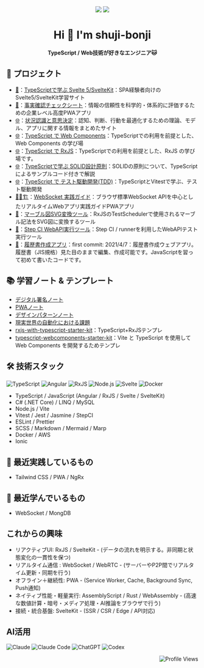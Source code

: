 <div align="center"> 
  <picture >
    <source
      srcset="https://github-readme-stats.vercel.app/api?username=shuji-bonji&theme=dark#gh-dark-mode-only&show_icons=true"
      media="(prefers-color-scheme: dark)"
    />
    <source
      srcset="https://github-readme-stats.vercel.app/api?username=shuji-bonji&show_icons=true"
      media="(prefers-color-scheme: light), (prefers-color-scheme: no-preference)"
    />
    <img src="https://github-readme-stats.vercel.app/api?username=shuji-bonji&show_icons=true" />
  </picture>
  <picture>
    <source
      srcset="https://github-readme-stats.vercel.app/api/top-langs/?username=shuji-bonji&layout=compact&theme=dark"
      media="(prefers-color-scheme: dark)"
    />
    <source
      srcset="https://github-readme-stats.vercel.app/api/top-langs/?username=shuji-bonji&layout=compact"
      media="(prefers-color-scheme: light), (prefers-color-scheme: no-preference)"
    />
    <img src="https://github-readme-stats.vercel.app/api?username=anuraghazra&show_icons=true" />
  </picture>

</div>



<h1 align="center">Hi 👋 I'm shuji-bonji</h1>
<p align="center"><b>TypeScript / Web技術が好きなエンジニア🐱</b></p>

## 🚀 プロジェクト

- [👷](https://shuji-bonji.github.io/Svelte-and-SvelteKit-with-TypeScript/)：[TypeScriptで学ぶ Svelte 5/SvelteKit](https://github.com/shuji-bonji/Svelte-and-SvelteKit-with-TypeScript)：SPA経験者向けのSvelte5/SvelteKit学習サイト
- [📱](https://fact-checklist.vercel.app/)：[事実確認チェックシート](https://github.com/shuji-bonji/fact-checklist)：情報の信頼性を科学的・体系的に評価するための企業レベル高度PWAアプリ
- [🌐](https://shuji-bonji.github.io/Situational-Awareness-and-Decision-Making/)：[状況認識と意思決定](https://github.com/shuji-bonji/Situational-Awareness-and-Decision-Making)：認知、判断、行動を最適化するための理論、モデル、アプリに関する情報をまとめたサイト
- [🌐](https://shuji-bonji.github.io/WebComponents-with-TypeScript/)：[TypeScript で Web Components](https://github.com/shuji-bonji/WebComponents-with-TypeScript)：TypeScriptでの利用を前提とした、Web Components の学び場
- [🌐](https://shuji-bonji.github.io/RxJS-with-TypeScript/)：[TypeScript で RxJS](https://github.com/shuji-bonji/RxJS-with-TypeScript)：TypeScriptでの利用を前提とした、RxJS の学び場です。
- [🌐](https://shuji-bonji.github.io/Notes-on-SOLID-Principle/)：[TypeScriptで学ぶ SOLID設計原則](https://github.com/shuji-bonji/Notes-on-SOLID-Principle)：SOLIDの原則について、TypeScriptによるサンプルコード付きで解説 
- [🌐](https://shuji-bonji.github.io/Notes-on-Test-Driven-Development/)：[TypeScript で テスト駆動開発(TDD)](https://github.com/shuji-bonji/Notes-on-Test-Driven-Development)：TypeScriptとVitestで学ぶ、テスト駆動開発
- [👷🚧🏗️](https://shuji-bonji.github.io/websocket-practical-guide/)：[WebSocket 実践ガイド](https://github.com/shuji-bonji/websocket-practical-guide)：ブラウザ標準WebSocket APIを中心としたリアルタイムWebアプリ実践ガイドPWAアプリ
- [🔧](https://shuji-bonji.github.io/marble-to-svg/)：[マーブル図SVG変換ツール](https://github.com/shuji-bonji/marble-to-svg)：RxJSのTestSchedulerで使用されるマーブル記法をSVG図に変換するツール
- [🧪](https://github.com/shuji-bonji/WebAPI-Test-Execution-Tool-using-Step-CI-runner)：[Step CI WebAPI実行ツール](https://github.com/shuji-bonji/WebAPI-Test-Execution-Tool-using-Step-CI-runner)：Step CI / runnerを利用したWebAPIテスト実行ツール
- [📝](https://shuji-bonji.github.io/resume_editting/)：[履歴書作成アプリ](https://github.com/shuji-bonji/resume_editting)：first commit: 2021/4/7：履歴書作成ウェブアプリ。履歴書（JIS規格）見た目のままで編集、作成可能です。JavaScriptを習って初めて書いたコードです。


## 📚 学習ノート & テンプレート

- [デジタル署名ノート](https://github.com/shuji-bonji/Notes-about-Digital-Signatures-and-Timestamps)
- [PWAノート](https://github.com/shuji-bonji/Notes-on-PWA)
- [デザインパターンノート](https://github.com/shuji-bonji/Notes-about-Design-Patterns)
- [現実世界の自動化における課題](https://github.com/shuji-bonji/Real-World-Automation-Challenges)
- [rxjs-with-typescript-starter-kit](https://github.com/shuji-bonji/rxjs-with-typescript-starter-kit)：TypeScript+RxJSテンプレ
- [typescript-webcomponents-starter-kit](https://github.com/shuji-bonji/typescript-webcomponents-starter-kit)：Vite と TypeScript を使用して Web Components を開発するためテンプレ


## 🛠 技術スタック

![TypeScript](https://img.shields.io/badge/-TypeScript-3178c6?logo=typescript&logoColor=fff)
![Angular](https://img.shields.io/badge/-Angular-DD0031?logo=angular&logoColor=white)
![RxJS](https://img.shields.io/badge/-RxJS-B7178C?logo=reactivex&logoColor=fff)
![Node.js](https://img.shields.io/badge/-Node.js-339933?logo=node.js&logoColor=fff)
![Svelte](https://img.shields.io/badge/-Svelte-orange?logo=svelte&logoColor=fff)
![Docker](https://img.shields.io/badge/-Docker-2496ED?logo=docker&logoColor=fff)

- TypeScript / JavaScript (Angular / RxJS / Svelte / SvelteKit)
- C# (.NET Core) / LINQ / MySQL
- Node.js / Vite
- Vitest / Jest / Jasmine / StepCI
- ESLint / Prettier
- SCSS / Markdown / Mermaid / Marp
- Docker / AWS
- Ionic

## 🧪 最近実践しているもの

- Tailwind CSS / PWA / NgRx


## 🧪 最近学んでいるもの

- WebSocket / MongDB

## これからの興味

- リアクティブUI: RxJS / SvelteKit - (データの流れを明示する。非同期と状態変化の一貫性を保つ)
- リアルタイム通信	: WebSocket / WebRTC - (サーバーやP2P間でリアルタイム更新・同期を行う)
- オフライン＋継続性: PWA - (Service Worker, Cache, Background Sync, Push通知)
- ネイティブ性能・軽量実行: AssemblyScript / Rust / WebAssembly	 - (高速な数値計算・暗号・メディア処理・AI推論をブラウザで行う)
- 接続・統合基盤: SvelteKit  - (SSR / CSR / Edge / API対応)

## AI活用
![Claude](https://img.shields.io/badge/-Claude-6B5B95?logoColor=fff)
![Claude Code](https://img.shields.io/badge/-Claude_Code-6B5B95?logoColor=fff)
![ChatGPT](https://img.shields.io/badge/-ChatGPT-74aa9c?logo=openai&logoColor=fff)
![Codex](https://img.shields.io/badge/-Codex-412991?logo=openai&logoColor=fff)


<p align="right">
  <img src="https://komarev.com/ghpvc/?username=shuji-bonji" alt="Profile Views" />
</p>

